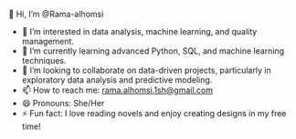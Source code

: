 👋 Hi, I’m @Rama-alhomsi  
- 👀 I’m interested in data analysis, machine learning, and quality management.  
- 🌱 I’m currently learning advanced Python, SQL, and machine learning techniques.  
- 💞️ I’m looking to collaborate on data-driven projects, particularly in exploratory data analysis and predictive modeling.  
- 📫 How to reach me: [rama.alhomsi.1sh@gmail.com](mailto:rama.alhomsi.1sh@gmail.com)  
- 😄 Pronouns: She/Her  
- ⚡ Fun fact: I love reading novels and enjoy creating designs in my free time!
